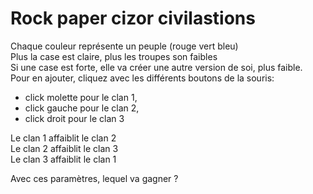 # Rock paper cizor civilastions

Chaque couleur représente un peuple (rouge vert bleu)  
Plus la case est claire, plus les troupes son faibles  
Si une case est forte, elle va créer une autre version de soi, plus faible.  
Pour en ajouter, cliquez avec les différents boutons de la souris: 
- click molette pour le clan 1,
- click gauche pour le clan 2, 
- click droit pour le clan 3
  
Le clan 1 affaiblit le clan 2  
Le clan 2 affaiblit le clan 3  
Le clan 3 affaiblit le clan 1  

Avec ces paramètres, lequel va gagner ?
